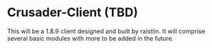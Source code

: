 # Crusader-Client (TBD)
This will be a 1.8.9 client designed and built by raistlin. It will comprise several basic modules with more to be added in the future. 
